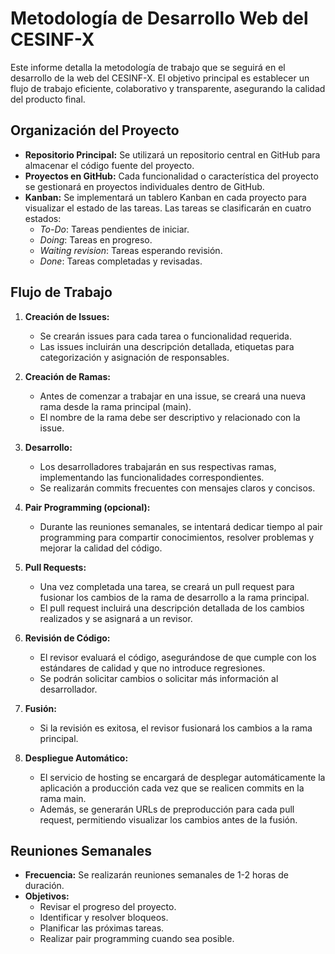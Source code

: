 # Metodología de Desarrollo Web del CESINF-X

Este informe detalla la metodología de trabajo que se seguirá en el desarrollo de la web del CESINF-X. El objetivo principal es establecer un flujo de trabajo eficiente, colaborativo y transparente, asegurando la calidad del producto final.

## Organización del Proyecto

- **Repositorio Principal:** Se utilizará un repositorio central en GitHub para almacenar el código fuente del proyecto.
- **Proyectos en GitHub:** Cada funcionalidad o característica del proyecto se gestionará en proyectos individuales dentro de GitHub.
- **Kanban:** Se implementará un tablero Kanban en cada proyecto para visualizar el estado de las tareas. Las tareas se clasificarán en cuatro estados:
  - _To-Do_: Tareas pendientes de iniciar.
  - _Doing_: Tareas en progreso.
  - _Waiting revision_: Tareas esperando revisión.
  - _Done_: Tareas completadas y revisadas.

## Flujo de Trabajo

1. **Creación de Issues:**

   - Se crearán issues para cada tarea o funcionalidad requerida.
   - Las issues incluirán una descripción detallada, etiquetas para categorización y asignación de responsables.

2. **Creación de Ramas:**

   - Antes de comenzar a trabajar en una issue, se creará una nueva rama desde la rama principal (main).
   - El nombre de la rama debe ser descriptivo y relacionado con la issue.

3. **Desarrollo:**

   - Los desarrolladores trabajarán en sus respectivas ramas, implementando las funcionalidades correspondientes.
   - Se realizarán commits frecuentes con mensajes claros y concisos.

4. **Pair Programming (opcional):**

   - Durante las reuniones semanales, se intentará dedicar tiempo al pair programming para compartir conocimientos, resolver problemas y mejorar la calidad del código.

5. **Pull Requests:**

   - Una vez completada una tarea, se creará un pull request para fusionar los cambios de la rama de desarrollo a la rama principal.
   - El pull request incluirá una descripción detallada de los cambios realizados y se asignará a un revisor.

6. **Revisión de Código:**

   - El revisor evaluará el código, asegurándose de que cumple con los estándares de calidad y que no introduce regresiones.
   - Se podrán solicitar cambios o solicitar más información al desarrollador.

7. **Fusión:**

   - Si la revisión es exitosa, el revisor fusionará los cambios a la rama principal.

8. **Despliegue Automático:**

   - El servicio de hosting se encargará de desplegar automáticamente la aplicación a producción cada vez que se realicen commits en la rama main.
   - Además, se generarán URLs de preproducción para cada pull request, permitiendo visualizar los cambios antes de la fusión.

## Reuniones Semanales

- **Frecuencia:** Se realizarán reuniones semanales de 1-2 horas de duración.
- **Objetivos:**
  - Revisar el progreso del proyecto.
  - Identificar y resolver bloqueos.
  - Planificar las próximas tareas.
  - Realizar pair programming cuando sea posible.
